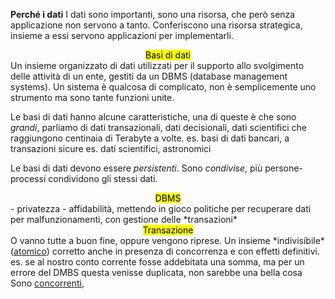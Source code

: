 **Perché i dati**
I dati sono importanti, sono una risorsa, che però senza applicazione non servono a tanto. Conferiscono una risorsa strategica, insieme a essi servono applicazioni per implementarli.

<center> <mark> Basi di dati </mark> </center>
Un insieme organizzato di dati utilizzati per il supporto allo svolgimento delle attività di un ente, gestiti da un DBMS (database management systems). Un sistema è qualcosa di complicato, non è semplicemente uno strumento ma sono tante funzioni unite.

Le basi di dati hanno alcune caratteristiche, una di queste è che sono *grandi*, parliamo di dati transazionali, dati decisionali, dati scientifici che raggiungono centinaia di Terabyte a volte.
es. basi di dati bancari, a transazioni sicure
es. dati scientifici, astronomici

Le basi di dati devono essere *persistenti*.
Sono *condivise*, più persone-processi condividono gli stessi dati.

<center> <mark> DBMS </mark> </center>
- privatezza
- affidabilità, mettendo in gioco politiche per recuperare dati per malfunzionamenti, con gestione delle *transazioni*

<center> <mark> Transazione </mark> </center>
O vanno tutte a buon fine, oppure vengono riprese.
Un insieme *indivisibile* (<u>atomico</u>) corretto anche in presenza di concorrenza e con effetti definitivi.
es. se al nostro conto corrente fosse addebitata una somma, ma per un errore del DMBS questa venisse duplicata, non sarebbe una bella cosa
Sono <u>concorrenti</u>, 
